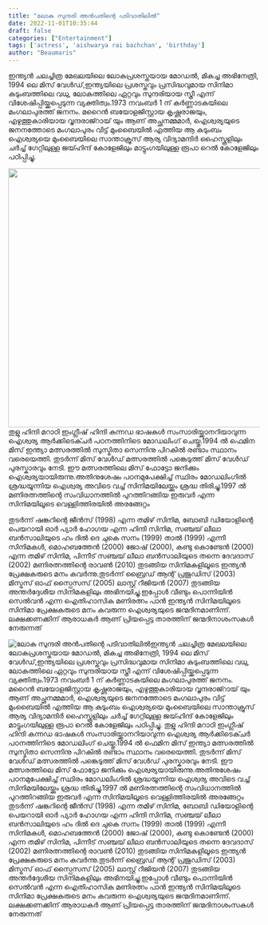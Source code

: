 ```yaml
---
title: "ലോക സുന്ദരി അൻപതിന്റെ പടിവാതിലിൽ"
date: 2022-11-01T10:35:44
draft: false
categories: ["Entertainment"]
tags: ['actress', 'aishwarya rai bachchan', 'birthday']
author: "Beaumaris"
---
```


ഇന്ത്യൻ ചലച്ചിത്ര മേഖലയിലെ ലോകപ്രശസ്തയായ മോഡൽ, മികച്ച അഭിനേത്രി, 1994 ലെ മിസ് വേൾഡ്,ഇന്ത്യയിലെ പ്രശസ്തവും പ്രസിദ്ധവുമായ സിനിമാ കുടുംബത്തിലെ വധു, ലോകത്തിലെ ഏറ്റവും സുന്ദരിയായ സ്ത്രീ എന്ന് വിശേഷിപ്പിയ്ക്കപ്പെടുന്ന വ്യക്തിത്വം.1973 നവംബർ 1 ന് കർണ്ണാടകയിലെ മംഗലാപുരത്ത് ജനനം. മറെെൻ ബയോളജിസ്റ്റായ കൃഷ്ണരാജയും, എഴുത്തുകാരിയായ വൃന്ദരാജ്റായ് യും ആണ് അച്ഛനമ്മമാർ, ഐശ്വര്യയുടെ ജനനത്തോടെ മംഗലാപുരം വിട്ട് മുംബെെയിൽ എത്തിയ ആ കുടുംബം ഐശ്വര്യയെ മുംബൈയിലെ സാന്താക്രൂസ് ആര്യ വിദ്യാമന്ദിർ ഹൈസ്കൂളിലും ചർച്ച് ഗേറ്റിലുള്ള ജയ്ഹിന്ദ് കോളേജിലും മാട്ടുംഗയിലുള്ള രൂപാ റെൽ കോളേജിലും പഠിപ്പിച്ചു.

<img class="size-full wp-image-357060 aligncenter" src="https://cdn.boolokam.com/articles/2022/11/1_yy4yyy.jpg" alt="" width="920" height="518" />തുളു ഹിന്ദി മറാഠി ഇംഗ്ലീഷ് ഹിന്ദി കന്നഡ ഭാഷകൾ സംസാരിയ്ക്കാനറിയാവുന്ന ഐശ്വര്യ ആർക്കിടെക്ചർ പഠനത്തിനിടെ മോഡലിംഗ് ചെയ്തു.1994 ൽ ഫെമിന മിസ് ഇന്ത്യാ മത്സരത്തിൽ സുസ്മിതാ സെന്നിനു പിറകിൽ രണ്ടാം സ്ഥാനം വരെയെത്തി. തുടർന്ന് മിസ് വേൾഡ് മത്സരത്തിൽ പങ്കെടുത്ത് മിസ് വേൾഡ് പുരസ്കാരവും നേടി. ഈ മത്സരത്തിലെ മിസ് ഫോട്ടോ ജനിക്കും ഐശ്വര്യയായിരുന്നു.അതിനുശേഷം പഠനമുപേക്ഷിച്ച് സ്ഥിരം മോഡലിംഗിൽ ശ്രദ്ധയൂന്നിയ ഐശ്വര്യ അവിടെ വച്ച് സിനിമയിലേയ്ക്കും ശ്രദ്ധ തിരിച്ചു.1997 ൽ മണിരത്നത്തിന്റെ സംവിധാനത്തിൽ പുറത്തിറങ്ങിയ ഇരുവർ എന്ന സിനിമയിലൂടെ വെള്ളിത്തിരയിൽ അരങ്ങേറ്റം

തുടർന്ന് ഷങ്കറിന്റെ ജീൻസ് (1998) എന്ന തമിഴ് സിനിമ, ബോബി ഡിയോളിന്റെ പെയറായി ഓർ പ്യാർ ഹോഗയ എന്ന ഹിന്ദി സിനിമ, സഞ്ചയ് ലീലാ ബൻസാലിയുടെ ഹം ദിൽ ദെ ചുകെ സനം (1999) താൽ (1999) എന്നീ സിനിമകൾ, മൊഹബത്തേൻ (2000) ജോഷ് (2000), കണ്ടു കൊണ്ടേൻ (2000) എന്ന തമിഴ് സിനിമ, പിന്നീട് സഞ്ചയ് ലീലാ ബൻസാലിയുടെ തന്നെ ദേവദാസ് (2002) മണിരത്നത്തിന്റെ രാവൺ (2010) തുടങ്ങിയ സിനിമകളിലൂടെ ഇന്ത്യൻ പ്രേക്ഷകരുടെ മനം കവർന്നു.തുടർന്ന് ബ്രൈഡ് ആന്റ് പ്രജുഡിസ് (2003) മിസ്ട്രസ് ഓഫ് സ്പൈസസ് (2005) ലാസ്റ്റ് റീജിയൻ (2007) തുടങ്ങിയ അന്തർദ്ദേശീയ സിനിമകളിലും അഭിനയിച്ചു.ഇപ്പോൾ വീണ്ടും പൊന്നിയിൻ സെൽവൻ എന്ന ഐതിഹാസിക മണിരത്നം പാൻ ഇന്ത്യൻ സിനിമയിലൂടെ സിനിമാ പ്രേക്ഷകരുടെ മനം കവരുന്ന ഐശ്വര്യയുടെ ജന്മദിനമാണിന്ന്. ലക്ഷക്കണക്കിന് ആരാധകർ ആണ് പ്രിയപ്പെട്ട താരത്തിന് ജന്മദിനാശംസകൾ നേരുന്നത്


![ലോക സുന്ദരി അൻപതിന്റെ പടിവാതിലിൽ](https://cdn.boolokam.com/articles/2022/11/1_yy4yyy.jpg)ഇന്ത്യൻ ചലച്ചിത്ര മേഖലയിലെ ലോകപ്രശസ്തയായ മോഡൽ, മികച്ച അഭിനേത്രി, 1994 ലെ മിസ് വേൾഡ്,ഇന്ത്യയിലെ പ്രശസ്തവും പ്രസിദ്ധവുമായ സിനിമാ കുടുംബത്തിലെ വധു, ലോകത്തിലെ ഏറ്റവും സുന്ദരിയായ സ്ത്രീ എന്ന് വിശേഷിപ്പിയ്ക്കപ്പെടുന്ന വ്യക്തിത്വം.1973 നവംബർ 1 ന് കർണ്ണാടകയിലെ മംഗലാപുരത്ത് ജനനം. മറെെൻ ബയോളജിസ്റ്റായ കൃഷ്ണരാജയും, എഴുത്തുകാരിയായ വൃന്ദരാജ്റായ് യും ആണ് അച്ഛനമ്മമാർ, ഐശ്വര്യയുടെ ജനനത്തോടെ മംഗലാപുരം വിട്ട് മുംബെെയിൽ എത്തിയ ആ കുടുംബം ഐശ്വര്യയെ മുംബൈയിലെ സാന്താക്രൂസ് ആര്യ വിദ്യാമന്ദിർ ഹൈസ്കൂളിലും ചർച്ച് ഗേറ്റിലുള്ള ജയ്ഹിന്ദ് കോളേജിലും മാട്ടുംഗയിലുള്ള രൂപാ റെൽ കോളേജിലും പഠിപ്പിച്ചു. തുളു ഹിന്ദി മറാഠി ഇംഗ്ലീഷ് ഹിന്ദി കന്നഡ ഭാഷകൾ സംസാരിയ്ക്കാനറിയാവുന്ന ഐശ്വര്യ ആർക്കിടെക്ചർ പഠനത്തിനിടെ മോഡലിംഗ് ചെയ്തു.1994 ൽ ഫെമിന മിസ് ഇന്ത്യാ മത്സരത്തിൽ സുസ്മിതാ സെന്നിനു പിറകിൽ രണ്ടാം സ്ഥാനം വരെയെത്തി. തുടർന്ന് മിസ് വേൾഡ് മത്സരത്തിൽ പങ്കെടുത്ത് മിസ് വേൾഡ് പുരസ്കാരവും നേടി. ഈ മത്സരത്തിലെ മിസ് ഫോട്ടോ ജനിക്കും ഐശ്വര്യയായിരുന്നു.അതിനുശേഷം പഠനമുപേക്ഷിച്ച് സ്ഥിരം മോഡലിംഗിൽ ശ്രദ്ധയൂന്നിയ ഐശ്വര്യ അവിടെ വച്ച് സിനിമയിലേയ്ക്കും ശ്രദ്ധ തിരിച്ചു.1997 ൽ മണിരത്നത്തിന്റെ സംവിധാനത്തിൽ പുറത്തിറങ്ങിയ ഇരുവർ എന്ന സിനിമയിലൂടെ വെള്ളിത്തിരയിൽ അരങ്ങേറ്റം തുടർന്ന് ഷങ്കറിന്റെ ജീൻസ് (1998) എന്ന തമിഴ് സിനിമ, ബോബി ഡിയോളിന്റെ പെയറായി ഓർ പ്യാർ ഹോഗയ എന്ന ഹിന്ദി സിനിമ, സഞ്ചയ് ലീലാ ബൻസാലിയുടെ ഹം ദിൽ ദെ ചുകെ സനം (1999) താൽ (1999) എന്നീ സിനിമകൾ, മൊഹബത്തേൻ (2000) ജോഷ് (2000), കണ്ടു കൊണ്ടേൻ (2000) എന്ന തമിഴ് സിനിമ, പിന്നീട് സഞ്ചയ് ലീലാ ബൻസാലിയുടെ തന്നെ ദേവദാസ് (2002) മണിരത്നത്തിന്റെ രാവൺ (2010) തുടങ്ങിയ സിനിമകളിലൂടെ ഇന്ത്യൻ പ്രേക്ഷകരുടെ മനം കവർന്നു.തുടർന്ന് ബ്രൈഡ് ആന്റ് പ്രജുഡിസ് (2003) മിസ്ട്രസ് ഓഫ് സ്പൈസസ് (2005) ലാസ്റ്റ് റീജിയൻ (2007) തുടങ്ങിയ അന്തർദ്ദേശീയ സിനിമകളിലും അഭിനയിച്ചു.ഇപ്പോൾ വീണ്ടും പൊന്നിയിൻ സെൽവൻ എന്ന ഐതിഹാസിക മണിരത്നം പാൻ ഇന്ത്യൻ സിനിമയിലൂടെ സിനിമാ പ്രേക്ഷകരുടെ മനം കവരുന്ന ഐശ്വര്യയുടെ ജന്മദിനമാണിന്ന്. ലക്ഷക്കണക്കിന് ആരാധകർ ആണ് പ്രിയപ്പെട്ട താരത്തിന് ജന്മദിനാശംസകൾ നേരുന്നത്
